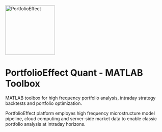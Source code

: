 <a href="https://www.portfolioeffect.com/">
  <img width="155" src="https://www.portfolioeffect.com/img/logo/portfolioeffect-logo-full-200-950.png" alt="PortfolioEffect">
</a>

# PortfolioEffect Quant - MATLAB Toolbox

MATLAB toolbox for high frequency portfolio analysis, intraday strategy backtests and portfolio optimization.

PortfolioEffect platform employes high frequency microstructure model pipeline, cloud computing and server-side 
market data to enable classic portfolio analysis at intraday horizons.
